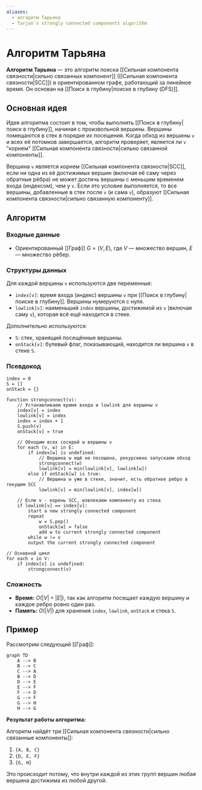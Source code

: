 ```yaml
---
aliases:
  - алгоритм Тарьяна
  - Tarjan's strongly connected components algorithm
---
```

# Алгоритм Тарьяна

**Алгоритм Тарьяна** — это алгоритм поиска [[Сильная компонента связности|сильно связанных компонент]] ([[Сильная компонента связности|SCC]]) в ориентированном графе, работающий за линейное время. Он основан на [[Поиск в глубину|поиске в глубину (DFS)]].

## Основная идея

Идея алгоритма состоит в том, чтобы выполнять [[Поиск в глубину|поиск в глубину]], начиная с произвольной вершины. Вершины помещаются в стек в порядке их посещения. Когда обход из вершины `v` и всех её потомков завершается, алгоритм проверяет, является ли `v` "корнем" [[Сильная компонента связности|сильно связанной компоненты]].

Вершина `v` является корнем [[Сильная компонента связности|SCC]], если ни одна из её достижимых вершин (включая её саму через обратные рёбра) не может достичь вершины с меньшим временем входа (индексом), чем у `v`. Если это условие выполняется, то все вершины, добавленные в стек после `v` (и сама `v`), образуют [[Сильная компонента связности|сильно связанную компоненту]].

## Алгоритм

### Входные данные
*   Ориентированный [[Граф]] $G = (V, E)$, где $V$ — множество вершин, $E$ — множество рёбер.

### Структуры данных
Для каждой вершины `v` используются две переменные:
*   `index[v]`: время входа (индекс) вершины `v` при [[Поиск в глубину|поиске в глубину]]. Вершины нумеруются с нуля.
*   `lowlink[v]`: наименьший `index` вершины, достижимой из `v` (включая саму `v`), которая всё ещё находится в стеке.

Дополнительно используются:
*   `S`: стек, хранящий посещённые вершины.
*   `onStack[v]`: булевый флаг, показывающий, находится ли вершина `v` в стеке `S`.

### Псевдокод

```
index = 0
S = []
onStack = {}

function strongconnect(v):
    // Устанавливаем время входа и lowlink для вершины v
    index[v] = index
    lowlink[v] = index
    index = index + 1
    S.push(v)
    onStack[v] = true

    // Обходим всех соседей w вершины v
    for each (v, w) in E:
        if index[w] is undefined:
            // Вершина w ещё не посещена, рекурсивно запускаем обход
            strongconnect(w)
            lowlink[v] = min(lowlink[v], lowlink[w])
        else if onStack[w] is true:
            // Вершина w уже в стеке, значит, есть обратное ребро в текущем SCC
            lowlink[v] = min(lowlink[v], index[w])

    // Если v - корень SCC, извлекаем компоненту из стека
    if lowlink[v] == index[v]:
        start a new strongly connected component
        repeat
            w = S.pop()
            onStack[w] = false
            add w to current strongly connected component
        while w != v
        output the current strongly connected component

// Основной цикл
for each v in V:
    if index[v] is undefined:
        strongconnect(v)
```

### Сложность
*   **Время:** $O(|V| + |E|)$, так как алгоритм посещает каждую вершину и каждое ребро ровно один раз.
*   **Память:** $O(|V|)$ для хранения `index`, `lowlink`, `onStack` и стека `S`.

## Пример

Рассмотрим следующий [[Граф]]:

```mermaid
graph TD
    A --> B
    B --> C
    C --> A
    B --> D
    D --> E
    E --> F
    F --> D
    G --> F
    G --> H
    H --> G
```

**Результат работы алгоритма:**

Алгоритм найдёт три [[Сильная компонента связности|сильно связанные компоненты]]:
1.  `{A, B, C}`
2.  `{D, E, F}`
3.  `{G, H}`

Это происходит потому, что внутри каждой из этих групп вершин любая вершина достижима из любой другой.